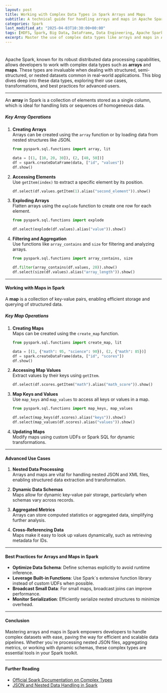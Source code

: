 ```yaml
---
layout: post
title: Working with Complex Data Types in Spark Arrays and Maps
subtitle: A technical guide for handling arrays and maps in Apache Spark for intermediate and advanced users
categories: Spark
last_modified_at: "2025-04-03T10:30:00+00:00"
tags: [HDFS, Spark, Big Data, DataFrame, Data Engineering, Apache Spark]
excerpt: Master the use of complex data types like arrays and maps in Apache Spark to efficiently process nested and structured data.
---
```


#

Apache Spark, known for its robust distributed data processing capabilities, allows developers to work with complex data types such as **arrays** and **maps**. These types are invaluable when dealing with structured, semi-structured, or nested datasets common in real-world applications. This blog dives deep into these data types, exploring their use cases, transformations, and best practices for advanced users.

---
An **array** in Spark is a collection of elements stored as a single column, which is ideal for handling lists or sequences of homogeneous data.

##### Key Array Operations

1. **Creating Arrays**  
   Arrays can be created using the `array` function or by loading data from nested structures like JSON.

   ```python  
   from pyspark.sql.functions import array, lit

   data = [(1, [10, 20, 30]), (2, [40, 50])]  
   df = spark.createDataFrame(data, ["id", "values"])  
   df.show()  
   ```

2. **Accessing Elements**  
   Use `getItem(index)` to extract a specific element by its position.

   ```python  
   df.select(df.values.getItem(1).alias("second_element")).show()  
   ```

3. **Exploding Arrays**  
   Flatten arrays using the `explode` function to create one row for each element.

   ```python  
   from pyspark.sql.functions import explode

   df.select(explode(df.values).alias("value")).show()  
   ```

4. **Filtering and Aggregation**  
   Use functions like `array_contains` and `size` for filtering and analyzing arrays.

   ```python  
   from pyspark.sql.functions import array_contains, size

   df.filter(array_contains(df.values, 20)).show()  
   df.select(size(df.values).alias("array_length")).show()  
   ```

---

#### Working with Maps in Spark

A **map** is a collection of key-value pairs, enabling efficient storage and querying of structured data.

##### Key Map Operations

1. **Creating Maps**  
   Maps can be created using the `create_map` function.

   ```python  
   from pyspark.sql.functions import create_map, lit

   data = [(1, {"math": 95, "science": 90}), (2, {"math": 85})]  
   df = spark.createDataFrame(data, ["id", "scores"])  
   df.show()  
   ```

2. **Accessing Map Values**  
   Extract values by their keys using `getItem`.

   ```python  
   df.select(df.scores.getItem("math").alias("math_score")).show()  
   ```

3. **Map Keys and Values**  
   Use `map_keys` and `map_values` to access all keys or values in a map.

   ```python  
   from pyspark.sql.functions import map_keys, map_values

   df.select(map_keys(df.scores).alias("keys")).show()  
   df.select(map_values(df.scores).alias("values")).show()  
   ```

4. **Updating Maps**  
   Modify maps using custom UDFs or Spark SQL for dynamic transformations.

---

#### Advanced Use Cases

1. **Nested Data Processing**  
   Arrays and maps are vital for handling nested JSON and XML files, enabling structured data extraction and transformation.

2. **Dynamic Data Schemas**  
   Maps allow for dynamic key-value pair storage, particularly when schemas vary across records.

3. **Aggregated Metrics**  
   Arrays can store computed statistics or aggregated data, simplifying further analysis.

4. **Cross-Referencing Data**  
   Maps make it easy to look up values dynamically, such as retrieving metadata for IDs.

---

#### Best Practices for Arrays and Maps in Spark

- **Optimize Data Schema**: Define schemas explicitly to avoid runtime inference.
- **Leverage Built-in Functions**: Use Spark`s extensive function library instead of custom UDFs when possible.
- **Broadcast Small Data**: For small maps, broadcast joins can improve performance.
- **Monitor Serialization**: Efficiently serialize nested structures to minimize overhead.

---

#### Conclusion

Mastering arrays and maps in Spark empowers developers to handle complex datasets with ease, paving the way for efficient and scalable data pipelines. Whether you`re processing nested JSON files, aggregating metrics, or working with dynamic schemas, these complex types are essential tools in your Spark toolkit.

---

#### Further Reading

- [Official Spark Documentation on Complex Types](https://spark.apache.org/docs/latest/sql-ref-datatypes.html)
- [JSON and Nested Data Handling in Spark](https://spark.apache.org/docs/latest/sql-data-sources-json.html)  
